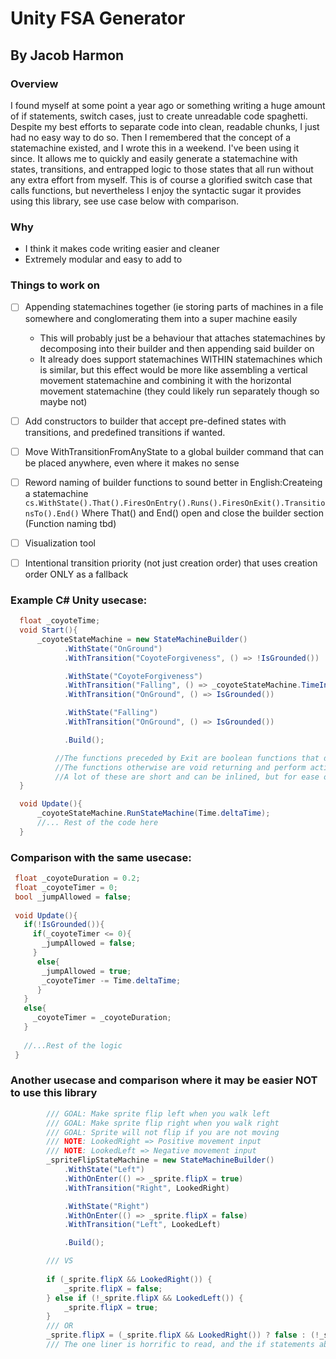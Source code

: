 # Unity FSA Generator
## By Jacob Harmon

### Overview

I found myself at some point a year ago or something writing a huge amount of if statements, switch cases, just to create unreadable code spaghetti. Despite my best efforts to separate code into clean, readable chunks, I just had no easy way to do so. Then I remembered that the concept of a statemachine existed, and I wrote this in a weekend. I've been using it since. It allows me to quickly and easily generate a statemachine with states, transitions, and entrapped logic to those states that all run without any extra effort from myself. This is of course a glorified switch case that calls functions, but nevertheless I enjoy the syntactic sugar it provides using this library, see use case below with comparison.
 
### Why

* I think it makes code writing easier and cleaner
* Extremely modular and easy to add to

### Things to work on

- [ ] Appending statemachines together (ie storing parts of machines in a file somewhere and conglomerating them into a super machine easily
  - This will probably just be a behaviour that attaches statemachines by decomposing into their builder and then appending said builder on
  - It already does support statemachines WITHIN statemachines which is similar, but this effect would be more like assembling a vertical movement statemachine and combining it with the horizontal movement statemachine (they could likely run separately though so maybe not)

- [ ] Add constructors to builder that accept pre-defined states with transitions, and predefined transitions if wanted.
- [ ] Move WithTransitionFromAnyState to a global builder command that can be placed anywhere, even where it makes no sense
- [ ] Reword naming of builder functions to sound better in English:Createing a statemachine    ```cs.WithState().That().FiresOnEntry().Runs().FiresOnExit().TransitionsTo().End()```
 Where That() and End() open and close the builder section (Function naming tbd)
- [ ] Visualization tool
- [ ] Intentional transition priority (not just creation order) that uses creation order ONLY as a fallback
    
### Example C# Unity usecase:

```cs
  float _coyoteTime;
  void Start(){
      _coyoteStateMachine = new StateMachineBuilder()
            .WithState("OnGround")
            .WithTransition("CoyoteForgiveness", () => !IsGrounded())

            .WithState("CoyoteForgiveness")
            .WithTransition("Falling", () => _coyoteStateMachine.TimeInCurrentState >= _coyoteTime)
            .WithTransition("OnGround", () => IsGrounded())

            .WithState("Falling")
            .WithTransition("OnGround", () => IsGrounded())

            .Build();

          //The functions preceded by Exit are boolean functions that determine whether it SHOULD transition
          //The functions otherwise are void returning and perform actions
          //A lot of these are short and can be inlined, but for ease of reading I make them all seperate functions
  }

  void Update(){
      _coyoteStateMachine.RunStateMachine(Time.deltaTime);
      //... Rest of the code here
  }
 ```
 
 ### Comparison with the same usecase:
 ```cs
  float _coyoteDuration = 0.2;
  float _coyoteTimer = 0;
  bool _jumpAllowed = false;
  
  void Update(){
    if(!IsGrounded()){
      if(_coyoteTimer <= 0){
        _jumpAllowed = false;
      }
       else{
        _jumpAllowed = true;
        _coyoteTimer -= Time.deltaTime;
       }
    }
    else{
      _coyoteTimer = _coyoteDuration;
    }
    
    //...Rest of the logic
  }
 ```

### Another usecase and comparison where it may be easier NOT to use this library
```cs
        /// GOAL: Make sprite flip left when you walk left
        /// GOAL: Make sprite flip right when you walk right
        /// GOAL: Sprite will not flip if you are not moving
        /// NOTE: LookedRight => Positive movement input
        /// NOTE: LookedLeft => Negative movement input
        _spriteFlipStateMachine = new StateMachineBuilder()
            .WithState("Left")
            .WithOnEnter(() => _sprite.flipX = true)
            .WithTransition("Right", LookedRight)

            .WithState("Right")
            .WithOnEnter(() => _sprite.flipX = false)
            .WithTransition("Left", LookedLeft)

            .Build();

        /// VS
        
        if (_sprite.flipX && LookedRight()) {
            _sprite.flipX = false;
        } else if (!_sprite.flipX && LookedLeft()) {
            _sprite.flipX = true;
        }
        /// OR
        _sprite.flipX = (_sprite.flipX && LookedRight()) ? false : (!_sprite.flipX && LookedLeft()) ? true : _sprite.flipX;
        /// The one liner is horrific to read, and the if statements above are fine I guess, I just prefer the look of my solution.
```   
